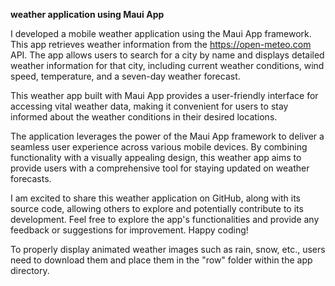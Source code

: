**weather application using Maui App**

I developed a mobile weather application using the Maui App framework. This app retrieves weather information from the https://open-meteo.com API. 
The app allows users to search for a city by name and displays detailed weather information for that city,
including current weather conditions, wind speed, temperature, and a seven-day weather forecast.


This weather app built with Maui App provides a user-friendly interface for accessing vital weather data,
making it convenient for users to stay informed about the weather conditions in their desired locations.


The application leverages the power of the Maui App framework to deliver a seamless user experience across various mobile devices.
By combining functionality with a visually appealing design,
this weather app aims to provide users with a comprehensive tool for staying updated on weather forecasts.


I am excited to share this weather application on GitHub, along with its source code,
allowing others to explore and potentially contribute to its development.
Feel free to explore the app's functionalities and provide any feedback or suggestions for improvement. Happy coding! 


To properly display animated weather images such as rain, snow, etc.,
users need to download them and place them in the "row" folder within the app directory.
